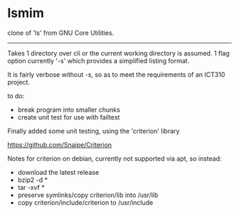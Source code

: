 lsmim
=====

clone of 'ls' from GNU Core Utilities.

---

Takes 1 directory over cli or the current working directory is assumed.
1 flag option currently '-s' which provides a simplified listing format.

It is fairly verbose without -s, so as to meet the requirements of an ICT310 project.

to do:
- break program into smaller chunks
- create unit test for use with failtest

Finally added some unit testing, using the 'criterion' library

https://github.com/Snaipe/Criterion

Notes for criterion on debian, currently not supported via apt, so instead:
- download the latest release
- bzip2 -d *
- tar -xvf *
- preserve symlinks/copy criterion/lib into /usr/lib
- copy criterion/include/criterion to /usr/include

